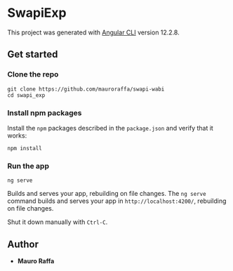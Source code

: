 # SwapiExp

This project was generated with [Angular CLI](https://github.com/angular/angular-cli) version 12.2.8.

## Get started

### Clone the repo

```shell
git clone https://github.com/mauroraffa/swapi-wabi
cd swapi_exp
```

### Install npm packages

Install the `npm` packages described in the `package.json` and verify that it works:

```shell
npm install
```

### Run the app

```shell
ng serve
```

Builds and serves your app, rebuilding on file changes.
The `ng serve` command builds and serves your app in `http://localhost:4200/`, rebuilding on file changes.

Shut it down manually with `Ctrl-C`.

## Author

- **Mauro Raffa**
